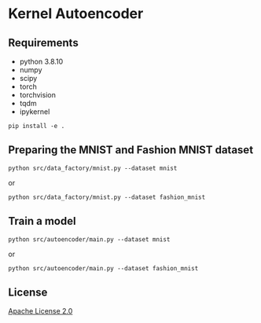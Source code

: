 # Kernel Autoencoder

## Requirements

* python 3.8.10
* numpy
* scipy
* torch
* torchvision
* tqdm
* ipykernel

```shell
pip install -e .
```

## Preparing the MNIST and Fashion MNIST dataset

```shell
python src/data_factory/mnist.py --dataset mnist
```
or
```shell
python src/data_factory/mnist.py --dataset fashion_mnist
```

## Train a model

```shell
python src/autoencoder/main.py --dataset mnist
```
or
```shell
python src/autoencoder/main.py --dataset fashion_mnist
```

## License
[Apache License 2.0](https://github.com/MatthieuSarkis/Kernel-Autoencoder/blob/master/LICENSE)